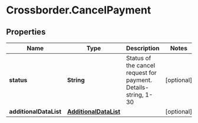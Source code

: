 # Crossborder.CancelPayment

## Properties

Name | Type | Description | Notes
------------ | ------------- | ------------- | -------------
**status** | **String** | Status of the cancel request for payment. Details- string, 1-30 | [optional] 
**additionalDataList** | [**AdditionalDataList**](AdditionalDataList.md) |  | [optional] 


